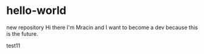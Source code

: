 # hello-world
new repository
Hi there I'm Mracin and I want to become a dev because this is the future.

test11
